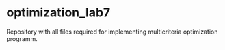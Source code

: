 # optimization_lab7
Repository with all files required for implementing multicriteria optimization programm.
